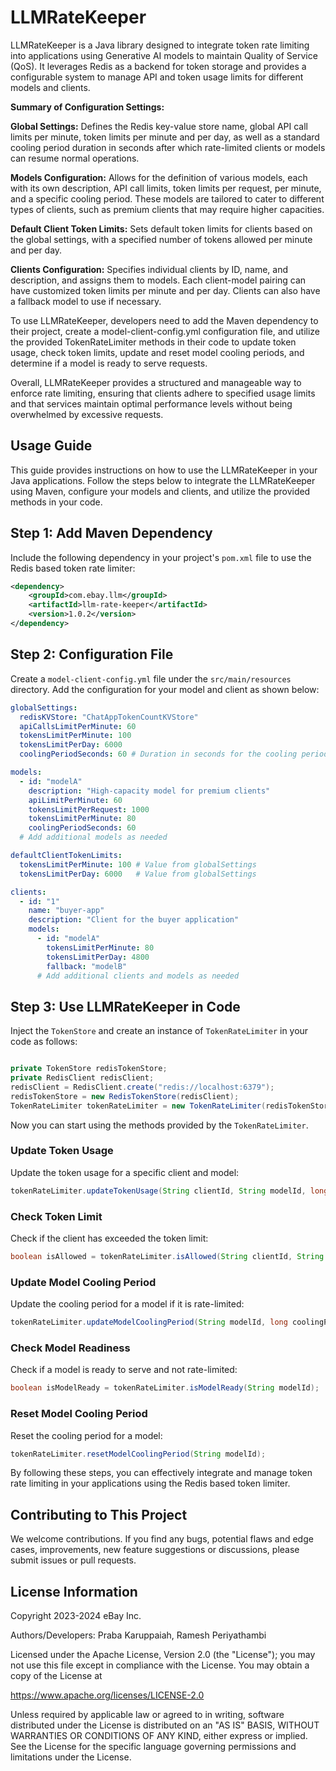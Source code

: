 # LLMRateKeeper 
LLMRateKeeper is a Java library designed to integrate token rate limiting into applications using Generative AI models to maintain Quality of Service (QoS). It leverages Redis as a backend for token storage and provides a configurable system to manage API and token usage limits for different models and clients.

**Summary of Configuration Settings:**

**Global Settings:** Defines the Redis key-value store name, global API call limits per minute, token limits per minute and per day, as well as a standard cooling period duration in seconds after which rate-limited clients or models can resume normal operations.

**Models Configuration:** Allows for the definition of various models, each with its own description, API call limits, token limits per request, per minute, and a specific cooling period. These models are tailored to cater to different types of clients, such as premium clients that may require higher capacities.

**Default Client Token Limits:** Sets default token limits for clients based on the global settings, with a specified number of tokens allowed per minute and per day.

**Clients Configuration:** Specifies individual clients by ID, name, and description, and assigns them to models. Each client-model pairing can have customized token limits per minute and per day. Clients can also have a fallback model to use if necessary.

To use LLMRateKeeper, developers need to add the Maven dependency to their project, create a model-client-config.yml configuration file, and utilize the provided TokenRateLimiter methods in their code to update token usage, check token limits, update and reset model cooling periods, and determine if a model is ready to serve requests.

Overall, LLMRateKeeper provides a structured and manageable way to enforce rate limiting, ensuring that clients adhere to specified usage limits and that services maintain optimal performance levels without being overwhelmed by excessive requests.

## Usage Guide

This guide provides instructions on how to use the LLMRateKeeper in your Java applications. Follow the steps below to integrate the LLMRateKeeper using Maven, configure your models and clients, and utilize the provided methods in your code.

## Step 1: Add Maven Dependency

Include the following dependency in your project's `pom.xml` file to use the Redis based token rate limiter:

```xml
<dependency>
    <groupId>com.ebay.llm</groupId>
    <artifactId>llm-rate-keeper</artifactId>
    <version>1.0.2</version>
</dependency>
```

## Step 2: Configuration File

Create a `model-client-config.yml` file under the `src/main/resources` directory. Add the configuration for your model and client as shown below:

```yaml
globalSettings:
  redisKVStore: "ChatAppTokenCountKVStore"
  apiCallsLimitPerMinute: 60
  tokensLimitPerMinute: 100
  tokensLimitPerDay: 6000
  coolingPeriodSeconds: 60 # Duration in seconds for the cooling period

models:
  - id: "modelA"
    description: "High-capacity model for premium clients"
    apiLimitPerMinute: 60
    tokensLimitPerRequest: 1000
    tokensLimitPerMinute: 80
    coolingPeriodSeconds: 60
  # Add additional models as needed

defaultClientTokenLimits:
  tokensLimitPerMinute: 100 # Value from globalSettings
  tokensLimitPerDay: 6000   # Value from globalSettings

clients:
  - id: "1"
    name: "buyer-app"
    description: "Client for the buyer application"
    models:
      - id: "modelA"
        tokensLimitPerMinute: 80
        tokensLimitPerDay: 4800
        fallback: "modelB"
      # Add additional clients and models as needed
```

## Step 3: Use LLMRateKeeper in Code

Inject the `TokenStore` and create an instance of `TokenRateLimiter` in your code as follows:

```java

private TokenStore redisTokenStore;
private RedisClient redisClient;
redisClient = RedisClient.create("redis://localhost:6379");
redisTokenStore = new RedisTokenStore(redisClient);
TokenRateLimiter tokenRateLimiter = new TokenRateLimiter(redisTokenStore);
```

Now you can start using the methods provided by the `TokenRateLimiter`.

### Update Token Usage

Update the token usage for a specific client and model:

```java
tokenRateLimiter.updateTokenUsage(String clientId, String modelId, long tokensUsed);
```

### Check Token Limit

Check if the client has exceeded the token limit:

```java
boolean isAllowed = tokenRateLimiter.isAllowed(String clientId, String modelId, long tokensRequested);
```

### Update Model Cooling Period

Update the cooling period for a model if it is rate-limited:

```java
tokenRateLimiter.updateModelCoolingPeriod(String modelId, long coolingPeriodSeconds);
```

### Check Model Readiness

Check if a model is ready to serve and not rate-limited:

```java
boolean isModelReady = tokenRateLimiter.isModelReady(String modelId);
```

### Reset Model Cooling Period

Reset the cooling period for a model:

```java
tokenRateLimiter.resetModelCoolingPeriod(String modelId);
```

By following these steps, you can effectively integrate and manage token rate limiting in your applications using the Redis based token limiter.

## Contributing to This Project
We welcome contributions. If you find any bugs, potential flaws and edge cases, improvements, new feature suggestions or discussions, please submit issues or pull requests.

## License Information
Copyright 2023-2024 eBay Inc.

Authors/Developers: Praba Karuppaiah, Ramesh Periyathambi

Licensed under the Apache License, Version 2.0 (the "License"); you may not use this file except in compliance with the License. You may obtain a copy of the License at

https://www.apache.org/licenses/LICENSE-2.0

Unless required by applicable law or agreed to in writing, software distributed under the License is distributed on an "AS IS" BASIS, WITHOUT WARRANTIES OR CONDITIONS OF ANY KIND, either express or implied. See the License for the specific language governing permissions and limitations under the License.
